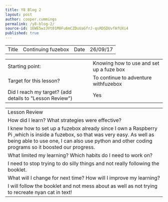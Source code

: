 ```yaml
---
title: Y8 Blog 2
layout: post
author: cooper.cummings
permalink: /y8-blog-2/
source-id: 1EWE5wzJVt01M8Fu6mCZDuUaGfrJ-qsRDSDUvfAfUXi4
published: true
---
```

<table>
  <tr>
    <td>Title</td>
    <td>Continuing fuzebox
</td>
    <td>Date</td>
    <td>26/09/17</td>
  </tr>
</table>


<table>
  <tr>
    <td>Starting point:</td>
    <td>Knowing how to use and set up a fuze box</td>
  </tr>
  <tr>
    <td>Target for this lesson?</td>
    <td>To continue to adventure withfuzebox</td>
  </tr>
  <tr>
    <td>Did I reach my target? 
(add details to "Lesson Review")</td>
    <td> Yes</td>
  </tr>
</table>


<table>
  <tr>
    <td>Lesson Review</td>
  </tr>
  <tr>
    <td>How did I learn? What strategies were effective? </td>
  </tr>
  <tr>
    <td>I knew how to set up a fuzebox already since I own a Raspberry Pi ,which is inside a fuzebox, so that was very easy. As well as being able to use one, I can also use python and other coding programs so it boosted our progress.</td>
  </tr>
  <tr>
    <td>What limited my learning? Which habits do I need to work on? </td>
  </tr>
  <tr>
    <td>I need to stop trying to do silly things and not really following the booklet.</td>
  </tr>
  <tr>
    <td>What will I change for next time? How will I improve my learning?</td>
  </tr>
  <tr>
    <td>I will follow the booklet and not mess about as well as not trying to recreate nyan cat in text! </td>
  </tr>
</table>


